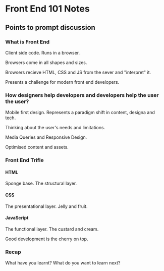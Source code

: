 # Front End 101 Notes

## Points to prompt discussion

### What is Front End

Client side code. Runs in a browser.

Browsers come in all shapes and sizes.

Browsers recieve HTML, CSS and JS from the sever and "interpret" it.

Presents a challenge for modern front end developers.

### How designers help developers and developers help the user the user?

Mobile first design. Represents a paradigm shift in content, designa and tech.

Thinking about the user's needs and limitations.

Media Queries and Responsive Design.

Optimised content and assets.

### Front End Trifle

#### HTML

Sponge base. The structural layer.

#### CSS

The presentational layer. Jelly and fruit.

#### JavaScript

The functional layer. The custard and cream.

Good development is the cherry on top.

### Recap

What have you learnt? What do you want to learn next?
